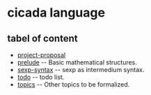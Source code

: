 # cicada language

## tabel of content

- [project-proposal](https://xieyuheng.github.io/cicada)
- [prelude](https://xieyuheng.github.io/cicada/prelude) -- Basic mathematical structures.
- [sexp-syntax](https://xieyuheng.github.io/cicada/sexp-syntax) -- sexp as intermedium syntax.
- [todo](https://xieyuheng.github.io/cicada/todo) -- todo list.
- [topics](https://xieyuheng.github.io/cicada/topics) -- Other topics to be formalized.
